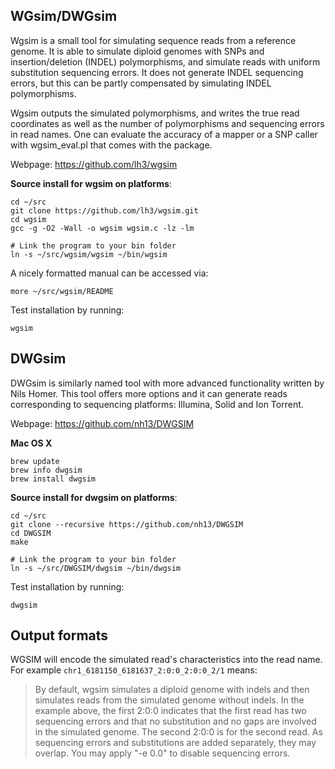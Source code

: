 ## WGsim/DWGsim

Wgsim is a small tool for simulating sequence reads from a reference genome.
It is able to simulate diploid genomes with SNPs and insertion/deletion (INDEL)
polymorphisms, and simulate reads with uniform substitution sequencing errors.
It does not generate INDEL sequencing errors, but this can be partly
compensated by simulating INDEL polymorphisms.

Wgsim outputs the simulated polymorphisms, and writes the true read coordinates
as well as the number of polymorphisms and sequencing errors in read names.
One can evaluate the accuracy of a mapper or a SNP caller with wgsim_eval.pl
that comes with the package.

Webpage: https://github.com/lh3/wgsim

**Source install for wgsim on platforms**:

	cd ~/src
	git clone https://github.com/lh3/wgsim.git
	cd wgsim
	gcc -g -O2 -Wall -o wgsim wgsim.c -lz -lm

	# Link the program to your bin folder
	ln -s ~/src/wgsim/wgsim ~/bin/wgsim

A nicely formatted manual can be accessed via:

	more ~/src/wgsim/README

Test installation by running:

    wgsim

## DWGsim

DWGsim is similarly named tool with more
advanced functionality written by Nils Homer.
This tool offers more options and it can
generate reads corresponding to sequencing platforms:
Illumina, Solid and Ion Torrent.

Webpage: https://github.com/nh13/DWGSIM

**Mac OS X**

	brew update
	brew info dwgsim
	brew install dwgsim

**Source install for dwgsim on platforms**:

	cd ~/src
	git clone --recursive https://github.com/nh13/DWGSIM
	cd DWGSIM
	make

	# Link the program to your bin folder
	ln -s ~/src/DWGSIM/dwgsim ~/bin/dwgsim

Test installation by running:

	dwgsim

## Output formats

WGSIM will encode the simulated read's characteristics
into the read name. For example `chr1_6181150_6181637_2:0:0_2:0:0_2/1`  means:

> By default, wgsim simulates a diploid genome with indels and then
> simulates reads from the simulated genome without indels. In the example
> above, the first 2:0:0 indicates that the first read has two sequencing
> errors and that no substitution and no gaps are involved in the
> simulated genome. The second 2:0:0 is for the second read. As sequencing
> errors and substitutions are added separately, they may overlap. You may
> apply "-e 0.0" to disable sequencing errors.

